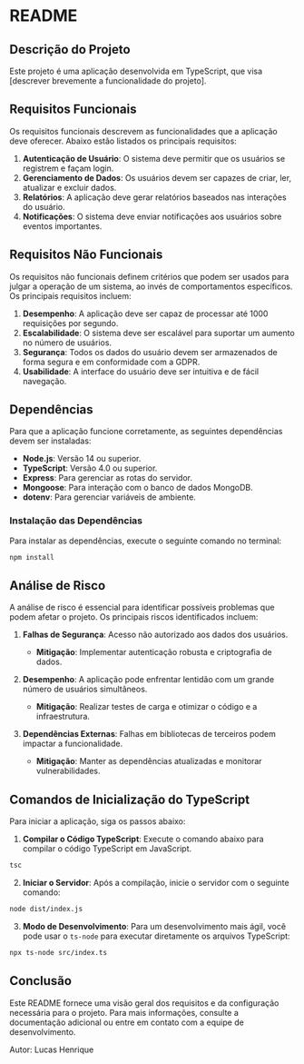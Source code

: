 # README

## Descrição do Projeto
Este projeto é uma aplicação desenvolvida em TypeScript, que visa [descrever brevemente a funcionalidade do projeto].

## Requisitos Funcionais
Os requisitos funcionais descrevem as funcionalidades que a aplicação deve oferecer. Abaixo estão listados os principais requisitos:

1. **Autenticação de Usuário**: O sistema deve permitir que os usuários se registrem e façam login.
2. **Gerenciamento de Dados**: Os usuários devem ser capazes de criar, ler, atualizar e excluir dados.
3. **Relatórios**: A aplicação deve gerar relatórios baseados nas interações do usuário.
4. **Notificações**: O sistema deve enviar notificações aos usuários sobre eventos importantes.

## Requisitos Não Funcionais
Os requisitos não funcionais definem critérios que podem ser usados para julgar a operação de um sistema, ao invés de comportamentos específicos. Os principais requisitos incluem:

1. **Desempenho**: A aplicação deve ser capaz de processar até 1000 requisições por segundo.
2. **Escalabilidade**: O sistema deve ser escalável para suportar um aumento no número de usuários.
3. **Segurança**: Todos os dados do usuário devem ser armazenados de forma segura e em conformidade com a GDPR.
4. **Usabilidade**: A interface do usuário deve ser intuitiva e de fácil navegação.

## Dependências
Para que a aplicação funcione corretamente, as seguintes dependências devem ser instaladas:

- **Node.js**: Versão 14 ou superior.
- **TypeScript**: Versão 4.0 ou superior.
- **Express**: Para gerenciar as rotas do servidor.
- **Mongoose**: Para interação com o banco de dados MongoDB.
- **dotenv**: Para gerenciar variáveis de ambiente.

### Instalação das Dependências
Para instalar as dependências, execute o seguinte comando no terminal:

```bash
npm install
```

## Análise de Risco
A análise de risco é essencial para identificar possíveis problemas que podem afetar o projeto. Os principais riscos identificados incluem:

1. **Falhas de Segurança**: Acesso não autorizado aos dados dos usuários.
   - **Mitigação**: Implementar autenticação robusta e criptografia de dados.

2. **Desempenho**: A aplicação pode enfrentar lentidão com um grande número de usuários simultâneos.
   - **Mitigação**: Realizar testes de carga e otimizar o código e a infraestrutura.

3. **Dependências Externas**: Falhas em bibliotecas de terceiros podem impactar a funcionalidade.
   - **Mitigação**: Manter as dependências atualizadas e monitorar vulnerabilidades.

## Comandos de Inicialização do TypeScript
Para iniciar a aplicação, siga os passos abaixo:

1. **Compilar o Código TypeScript**: Execute o comando abaixo para compilar o código TypeScript em JavaScript.

```bash
tsc
```

2. **Iniciar o Servidor**: Após a compilação, inicie o servidor com o seguinte comando:

```bash
node dist/index.js
```

3. **Modo de Desenvolvimento**: Para um desenvolvimento mais ágil, você pode usar o `ts-node` para executar diretamente os arquivos TypeScript:

```bash
npx ts-node src/index.ts
```

## Conclusão
Este README fornece uma visão geral dos requisitos e da configuração necessária para o projeto. Para mais informações, consulte a documentação adicional ou entre em contato com a equipe de desenvolvimento.

Autor: Lucas Henrique 